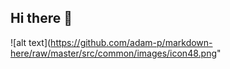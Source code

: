## Hi there 👋


![alt text](https://github.com/adam-p/markdown-here/raw/master/src/common/images/icon48.png"

